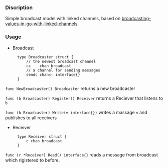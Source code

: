 ### Discription
Simple broadcast model with linked channels, based on [broadcasting-values-in-go-with-linked-channels](https://rogpeppe.wordpress.com/2009/12/01/concurrent-idioms-1-broadcasting-values-in-go-with-linked-channels/)


### Usage

* Broadcast

        type Broadcaster struct {
            // the newest broadcast channel
        	cc    chan broadcast
            // a channel for sending messages
        	sendc chan<- interface{}
        }

`func NewBroadcaster() Broadcaster` returns a new broadcaster

`func (b Broadcaster) Register() Receiver` returns a Reciever that listens to `b`

`func (b Broadcaster) Write(v interface{})` writes a massage `v` and publishes to all receivers

* Receiver

        type Receiver struct {
        	c chan broadcast
        }

`func (r *Receiver) Read() interface{}` reads a message from broadcast which rigistered to before.

